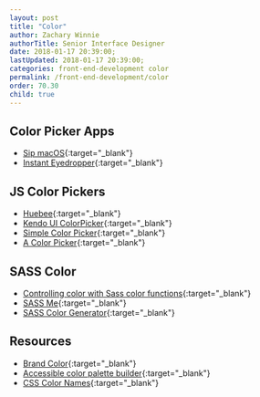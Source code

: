 ```yaml
---
layout: post
title: "Color"
author: Zachary Winnie
authorTitle: Senior Interface Designer
date: 2018-01-17 20:39:00;
lastUpdated: 2018-01-17 20:39:00;
categories: front-end-development color
permalink: /front-end-development/color
order: 70.30
child: true
---
```


## Color Picker Apps
* [Sip macOS](https://sipapp.io/){:target="_blank"}
* [Instant Eyedropper](http://instant-eyedropper.com/){:target="_blank"}

## JS Color Pickers
* [Huebee](http://huebee.buzz/){:target="_blank"}
* [Kendo UI ColorPicker](https://demos.telerik.com/kendo-ui/colorpicker/index){:target="_blank"}
* [Simple Color Picker](http://superguigui.github.io/simple-color-picker/){:target="_blank"}
* [A Color Picker](https://github.com/narsenico/a-color-picker){:target="_blank"}

## SASS Color
* [Controlling color with Sass color functions](https://robots.thoughtbot.com/controlling-color-with-sass-color-functions){:target="_blank"}
* [SASS Me](http://jim-nielsen.com/sassme/){:target="_blank"}
* [SASS Color Generator](http://scg.ar-ch.org/){:target="_blank"}

## Resources
* [Brand Color](http://brand-colors.com/){:target="_blank"}
* [Accessible color palette builder](https://toolness.github.io/accessible-color-matrix/){:target="_blank"}
* [CSS Color Names](http://htmlcolorcodes.com/color-names/){:target="_blank"}